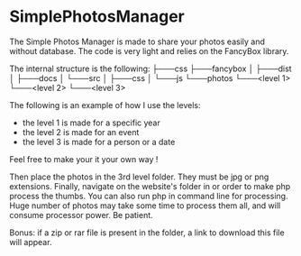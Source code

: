 # SimplePhotosManager

The Simple Photos Manager is made to share your photos easily and without database.
The code is very light and relies on the FancyBox library.

The internal structure is the following:
├───css
├───fancybox
│   ├───dist
│   ├───docs
│   └───src
│       ├───css
│       └───js
└───photos
    └───<level 1>
        └───<level 2>
            └───<level 3>

The following is an example of how I use the levels:
- the level 1 is made for a specific year
- the level 2 is made for an event
- the level 3 is made for a person or a date

Feel free to make your it your own way !

Then place the photos in the 3rd level folder. They must be jpg or png extensions.
Finally, navigate on the website's folder in or order to make php process the thumbs. You can also run php in command line for processing.
Huge number of photos may take some time to process them all, and will consume processor power. Be patient.

Bonus: if a zip or rar file is present in the folder, a link to download this file will appear.